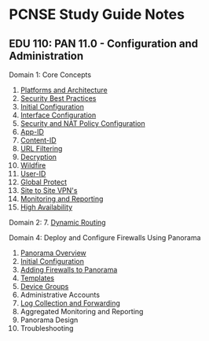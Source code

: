 # PCNSE Study Guide Notes

## EDU 110: PAN 11.0 - Configuration and Administration
Domain 1: Core Concepts 
1.  [Platforms and Architecture](Platforms-and-Architecture.md)
2.  [Security Best Practices](Security-Best-Practices.md)
3.  [Initial Configuration](Initial-Configuration.md)
4.  [Interface Configuration](Interface-Configuration.md)
5.  [Security and NAT Policy Configuration](Security-and-NAT-Policy-Configuration.md)
6.  [App-ID](App-ID.md)
7.  [Content-ID](Content-ID.md)
8.  [URL Filtering](URL-Filtering.md)
9.  [Decryption](Decryption.md)
10.  [Wildfire](Wildfire.md)
11. [User-ID](User-ID.md)
12. [Global Protect](Global-Protect.md)
13. [Site to Site VPN's](Site-to-Site-VPNs.md)
14. [Monitoring and Reporting](Monitoring-and-Reporting.md)
15. [High Availability](High-Availability.md) 

Domain 2:
7. [Dynamic Routing](Dynamic-Routing.md)

Domain 4: Deploy and Configure Firewalls Using Panorama
1.  [Panorama Overview](Panorama-Overview.md)
2.  [Initial Configuration](Panorama-Initial-Configuration.md)
3.  [Adding Firewalls to Panorama](Adding-Firewalls-to-Panorama.md)
4.  [Templates](Panorama-Templates.md)
5.  [Device Groups](Panorama-Device-Groups.md)
6.  Administrative Accounts
7.  [Log Collection and Forwarding](Log-Collection-and-Forwarding.md)
8.  Aggregated Monitoring and Reporting
9.  Panorama Design
10. Troubleshooting




